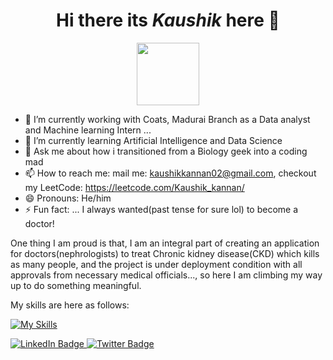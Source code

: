 <h1 align="center">Hi there its <b><i>Kaushik</i></b> here 👋</h1>
<div id="header" align="center">
  <img src="https://media.giphy.com/media/M9gbBd9nbDrOTu1Mqx/giphy.gif" width="100"/>
</div>
<div id="badges" align="center">
  <img src="https://komarev.com/ghpvc/?username=KAUSHIK21AID&style=flat-square&color=blue" alt=""/>
</div>


- 🔭 I’m currently working with Coats, Madurai Branch as a Data analyst and Machine learning Intern ...
- 🌱 I’m currently learning Artificial Intelligence and Data Science
- 💬 Ask me about how i transitioned from a Biology geek into a coding mad
- 📫 How to reach me: mail me: kaushikkannan02@gmail.com, checkout my LeetCode: https://leetcode.com/Kaushik_kannan/ 
- 😄 Pronouns: He/him
- ⚡ Fun fact: ... I always wanted(past tense for sure lol) to become a doctor!


One thing I am proud is that, I am an integral part of creating an application for doctors(nephrologists) to treat Chronic kidney disease(CKD) which kills as many people, and
the project is under deployment condition with all approvals from necessary medical officials..., so here I am climbing my way up to do something meaningful.

My skills are here as follows: 

[![My Skills](https://skillicons.dev/icons?i=ai,mysql,sklearn,js,html,css,java,py,c,bootstrap)](https://skillicons.dev)


<div id="badges">
  <a href="https://www.linkedin.com/in/kaushik-balasubramanian-696011286/">
    <img src="https://img.shields.io/badge/LinkedIn-blue?style=for-the-badge&logo=linkedin&logoColor=white" alt="LinkedIn Badge"/>
  </a>
  <a href="https://leetcode.com/u/Kaushik_kannan/">
    <img src="https://img.shields.io/badge/Leetcode-yellow?style=for-the-badge&logo=twitter&logoColor=white" alt="Twitter Badge"/>
  </a>
</div>
